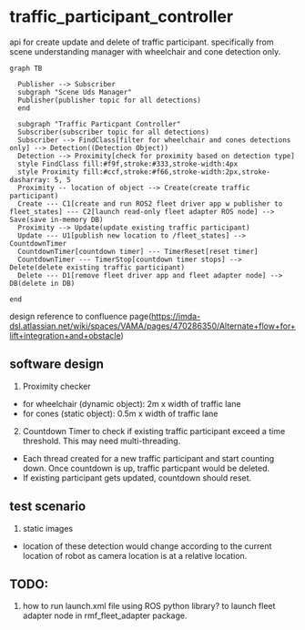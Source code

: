 # traffic_participant_controller

api for create update and delete of traffic participant. specifically from scene understanding manager with wheelchair and cone detection only. 

```mermaid
graph TB

  Publisher --> Subscriber
  subgraph "Scene Uds Manager"
  Publisher(publisher topic for all detections)
  end

  subgraph "Traffic Particpant Controller"
  Subscriber(subscriber topic for all detections)
  Subscriber --> FindClass[filter for wheelchair and cones detections only] --> Detection((Detection Object))
  Detection --> Proximity[check for proximity based on detection type]
  style FindClass fill:#f9f,stroke:#333,stroke-width:4px
  style Proximity fill:#ccf,stroke:#f66,stroke-width:2px,stroke-dasharray: 5, 5
  Proximity -- location of object --> Create(create traffic participant)
  Create --- C1[create and run ROS2 fleet driver app w publisher to fleet_states] --- C2[launch read-only fleet adapter ROS node] --> Save(save in-memory DB)
  Proximity --> Update(update existing traffic participant) 
  Update --- U1[publish new location to /fleet_states] --> CountdownTimer
  CountdownTimer[countdown timer] --- TimerReset[reset timer]
  CountdownTimer --- TimerStop[countdown timer stops] --> Delete(delete existing traffic participant)
  Delete --- D1[remove fleet driver app and fleet adapter node] --> DB(delete in DB)

end
```

design reference to confluence page(https://imda-dsl.atlassian.net/wiki/spaces/VAMA/pages/470286350/Alternate+flow+for+lift+integration+and+obstacle)

## software design

1. Proximity checker 
- for wheelchair (dynamic object): 2m x width of traffic lane
- for cones (static object): 0.5m x width of traffic lane

2. Countdown Timer to check if existing traffic participant exceed a time threshold. This may need multi-threading. 
- Each thread created for a new traffic participant and start counting down. Once countdown is up, traffic particpant would be deleted. 
- If existing participant gets updated, countdown should reset. 

## test scenario

1. static images 

- location of these detection would change according to the current location of robot as camera location is at a relative location. 

## TODO:

1. how to run launch.xml file using ROS python library? to launch fleet adapter node in rmf_fleet_adapter package.

